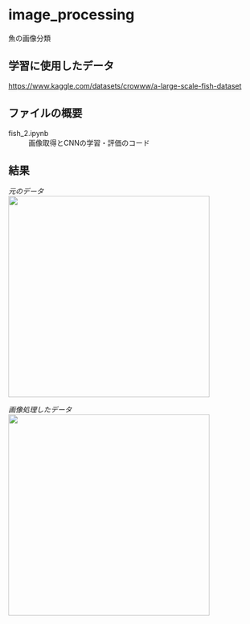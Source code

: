 # image_processing
魚の画像分類
## 学習に使用したデータ
https://www.kaggle.com/datasets/crowww/a-large-scale-fish-dataset

## ファイルの概要
<dl>
<dt>fish_2.ipynb</dt>
<dd>画像取得とCNNの学習・評価のコード</dd>
</dl>

## 結果
<p>
  <em>元のデータ<em>
  <br>
  <img width = "400" src = https://user-images.githubusercontent.com/112152025/223024222-c1020d57-363a-451c-a319-6d853e033fae.png>
  
</p>

<p>
  <em>画像処理したデータ<em>
  <br>
  <img width = "400" src = https://user-images.githubusercontent.com/112152025/223024493-680fbad7-c30c-4495-81ee-72307896cbad.png>
  
</p>
